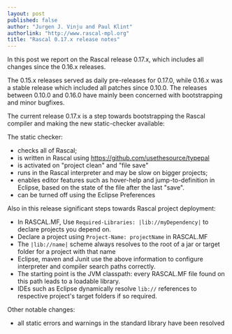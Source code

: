 ```yaml
---
layout: post 
published: false
author: "Jurgen J. Vinju and Paul Klint"
authorlink: "http://www.rascal-mpl.org"
title: "Rascal 0.17.x release notes"
---
```


In this post we report on the Rascal release 0.17.x, which includes all changes since the 0.16.x releases. 

The 0.15.x releases served as daily pre-releases for 0.17.0, while 0.16.x was a stable release which included all patches since 0.10.0. The releases between 0.10.0 and 0.16.0 have mainly been concerned with bootstrapping and minor bugfixes.

The current release 0.17.x is a step towards bootstrapping the Rascal compiler and making the new static-checker available: 

The static checker:

* checks all of Rascal; 
* is written in Rascal using https://github.com/usethesource/typepal
* is activated on "project clean" and "file save"
* runs in the Rascal interpreter and may be slow on bigger projects;
* enables editor features such as hover-help and jump-to-definition in Eclipse, based on the state of the file after the last "save".
* can be turned off using the Eclipse Preferences

Also in this release significant steps towards Rascal project deployment:

* In RASCAL.MF, Use `Required-Libraries: |lib://myDependency|` to declare projects you depend on.
* Declare a project using `Project-Name: projectName` in RASCAL.MF
* The `|lib://name|` scheme always resolves to the root of a jar or target folder for a project with that name
* Eclipse, maven and Junit use the above information to configure interpreter and compiler search paths correctly. 
* The starting point is the JVM classpath: every RASCAL.MF file found on this path leads to a loadable library.
* IDEs such as Eclipse dynamically resolve `lib://` references to respective project's target folders if so required.

Other notable changes:

* all static errors and warnings in the standard library have been resolved

